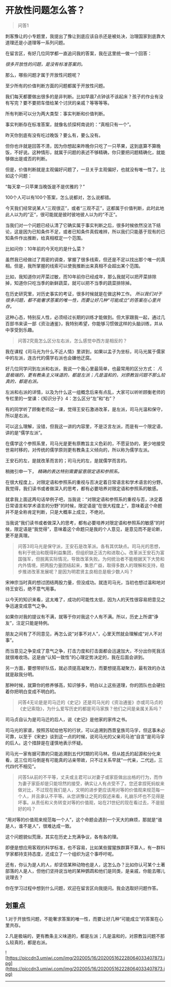 # 开放性问题怎么答？

> 问答1

刺客豫让的小专题里，我提出了豫让到底应该自杀还是被处决，治理国家到底靠大道理还是小道理等一系列问题。

在留言区，有好几位同学都一直追问我的答案，我在这里统一做一个回答：

 *很多开放性的问题，是没有标准答案的。*

那么，哪些问题才属于开放性问题呢？

至少所有的价值判断方面的问题都属于开放性问题。

我们每天都要做出很多的是非判断。比如早晨7点钟该不该起床？孩子的作业有没有写完？要不要把车借给某个讨厌的亲戚？等等等等。

所有判断可以分为两大类型：事实判断和价值判断。

事实判断存在标准答案，就像名侦探柯南说的：“真相只有一个”。

昨天你到底有没有吃过晚饭？要么有，要么没有。

但你也许就是回答不清，因为你想起来昨晚你只吃了一只苹果，这到底算不算晚饭，不好说。这种情形，就属于问题的表述不够精确，你只要把问题精确化，就能够做出是或否的判断。

但是，价值判断就是主观偏好问题了，一旦关乎主观偏好，也就没有唯一性了。比如这个问题：

“每天拿一只苹果当晚饭是不是优雅的？”

100个人可以有100个答案，怎么说都对，怎么说都错。

今天我们经常说某人“三观很正”，或者“三观不正”，这都属于价值判断，此时此地此人以为的“正”，很可能就是彼时彼地彼人以为的“不正”。

当我们对一个问题已经认清了它确实属于事实判断之后，很多时候依然没法下结论，这是因为已知条件不足，或者已知条件真假难辨，所以我们只能基于现有的已知条件作出推断，给真相框定一个范围。

比如问你：10年前的今天吃的是什么菜？

虽然我已经做过了周密的调查，掌握了很多线索，但还是不足以找出那个唯一的真相。但是，我所掌握的线索可以使我推断出来真相不会超出某个范围。

比如，我知道你对芹菜过敏，而10年前你已经成年，那么我就可以把芹菜排除掉，知道你只吃当季的新鲜蔬菜，就可以把不当季的蔬菜排除掉。

在历史研究里，对历史事实的考证，很多时候就是在做这种工作。 *所以我们对于很多问题，都不能奢求答案的唯一性，而要让好几种“可能成立”的答案在心里共存。*

这种心态，特别反人性，必须经过长期的训练才能做到。但大家跟我一起，通过几百部书来读一部《资治通鉴》，我特别希望，你能够习惯做这样的头脑训练，并从中享受到乐趣。

> 问答2究竟怎么区分左右派，怎么感觉中西方是相反的？

我在课程《司马光为什么不近人情》里讲到，如果以孟子为坐标，司马光属于儒家中的左派，连古代的儒学右派也会嫌他迂腐。

好几位同学问到左派和右派，我说一个我心里最简单，也最常用的区分方式： *凡是极端的，更有教条主义味道的，都是左派；凡是温和的，对原教旨问题不那么较真的，都是右派。*

左派和右派的详情，以及为什么这一组概念后来有点乱，大家可以听听顾衡老师的专栏里的一堂课：《知识分子》4：怎么区分“左”和“右”？

有的同学听了顾衡老师这一课，觉得王安石激进改革，是左派，司马光温和保守，所以是右派。

可以这么理解，没错，但我这一讲的内容里，不是泛言左派，而是有一个限定语，讲的是“儒学左派”。

在儒学这个参照系里，司马光是更有原教旨主义色彩的，不愿妥协的，更少地接受世易时移的，对传统的儒学原则更有教条主义倾向的，所以称为儒学左派。

王安石的左，是就改革而言的；司马光的左，是就儒学而言的。

稍微引申一下， *精确的表达特别需要留意限定语和参照系。*

在很大程度上，对限定语和参照系的重视与否决定着日常语言和学术语言的分野。我觉得，我们读书或者做深入的思考，都有必要培养对限定语和参照系的敏感。

就拿我上面这两句话举例子吧，当我说：“对限定语和参照系的重视与否，决定着日常语言和学术语言的分野”的时候，限定语是“在很大程度上”，意味着这个命题并不是全称肯定判断，只是大概率上成立，不绝对。

当我说“我们读书或者做深入的思考，都有必要培养对限定语和参照系的敏感”的时候，限定语是“我觉得”，意味着这个命题只是我的个人意见，是意见而不是论断，更不是真理。

> 问答3司马光是保守派，王安石是改革派。各有其优缺点。司马光的思想，有利于统治和既得利益集团，但组织缺乏活力和进取心。改革派王安石为富国强军，但脱离实际情况，导致改革失败。为何统治者不能根据天下大势和内外情境，把两股力量团结起来，集思广益，取得多数人的理解和支持，稳步推进改革发展呢？是因为明君贤主良相总是极少数人吗？

宋神宗当时真的想过团结两股力量，但没成功。就连司马光，当初也想过温和地对待王安石，绝不意气用事。

以今天的知识来看，这太难了，成功的可能性太低，因为人的天性很容易把意见之争迅速变成意气之争。

如果你对我的提议有不满，就等于你对我这个人有不满。所以，历史上所谓“诤友”，注定只能是特例。

朋友之间有了不同意见，再怎么说“对事不对人”，心里天然就会理解成“对人不对事”。

而当意见之争变成了意气之争，打击力度和打击面都会迅速加大，不分出你死我活就很难收场。这是由“认知一致性”的心理定势决定的，我在后面会讲到。

另一方面，要想带好队伍，就必须提高凝聚力，而要想提高凝聚力，最有效的办法就是敌我分明。

那种时候，就算你的修养够高，知识够多，明白以上这些道理，你的团队也会硬拉着你把明白变成不明白的。

> 问答4无论是是司马迁的《史记》还是司马光的《资治通鉴》亦或司马贞的《史记索隐》，为什么爱写历史的都是司马家族？他们之间是亲属关系吗？

司马贞自认为是司马迁的后人，说《史记》是他家的家传之书。

司马光的家谱，按照苏轼给他写的行状，可以追溯到西晋皇族司马孚，但这事未必可靠，以至于《宋史》谈到这一点的时候，说司马光的父亲司马池“自言”是司马孚的后人。这个措辞是在谨慎地表示怀疑。

司马光一家有据可靠的只能追溯到五代时期的司马林。但从姓氏的起源和分化来看，这三位司马倒是有可能真的沾亲带故，只不过关系早就“一代亲，二代远，三代四代不相见”。

> 问答5从前的不平等，丈夫或主君可以对妻子或家臣做出出格的行为，而作为妻子家臣却是只能坦然的接受，确实让人有点受不了。您还拿捏死蚂蚁来做对比，不过现在我们是人，文明的进步更应该用对等的价值观来规范每一个人，并且承认不平等。从您讲豫让之死的叙述来看，礼崩乐坏也不见得是坏事。从责任和义务转变对等的价值观，站在21世纪的现在看过去，不是挺好的吗？

“用对等的价值观来规范每一个人”，这个命题会遇到一个天大的麻烦，那就是“谁是人，谁不是人”，很难达成一致。

这个问题貌似荒唐，其实在历史上充满争议，各有各的理。

即便是想应用客观的科学标准，也不容易，比如某些猩猩族群算不算人，有一群科学家都持支持态度，还成立了一个组织为这个事呼吁呢。

还有，你认为是人的人，却坚信某种动物也是人，这怎么办？比如你认可某个土著部落的人是人，但他们坚持说当地的某种鹦鹉和他们是同类，是亲戚，你能去哪儿说理去？

你在学习过程中想到什么问题，欢迎在留言区向我提问。我会选取好问题作答。

## 划重点

1.对于开放性问题，不能奢求答案的唯一性，而要让好几种“可能成立”的答案在心里共存。

2.凡是极端的，更有教条主义味道的，都是左派；凡是温和的，对原教旨问题不那么较真的，都是右派。

![https://piccdn3.umiwi.com/img/202005/16/202005162228064033407873.jpg](https://piccdn3.umiwi.com/img/202005/16/202005162228064033407873.jpg)

---
